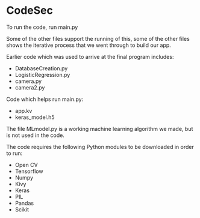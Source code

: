 # CodeSec

To run the code, run main.py

Some of the other files support the running of this, some of the other files shows the iterative process that we went through to build our app.

Earlier code which was used to arrive at the final program includes:

- DatabaseCreation.py
- LogisticRegression.py
- camera.py
- camera2.py

Code which helps run main.py:

- app.kv
- keras_model.h5


The file MLmodel.py is a working machine learning algorithm we made, but is not used in the code.

The code requires the following Python modules to be downloaded in order to run:

- Open CV
- Tensorflow
- Numpy
- Kivy
- Keras
- PIL
- Pandas
- Scikit
